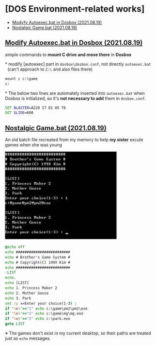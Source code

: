 # [DOS Environment-related works]

- [Modyfy Autoexec.bat in Dosbox (2021.08.19)](/Dosbox#modify-autoexecbat-in-dosbox-20210819)
- [Nostalgic Game.bat (2021.08.19)](/Dosbox#nostalgic-gamebat-20210819)


## [Modify Autoexec.bat in Dosbox (2021.08.19)](/Dosbox#my-dos-environment-related-works)

simple commands to **mount C drive and move there** in **Dosbox**

\* modify [autoexec] part in `dosbox\dosbox.conf`, not directly `autoexec.bat`  
&nbsp;&nbsp;(can't approach to `Z:\` and also files there)

```bat
mount c c:\game
c:
```

\* The below two lines are automately inserted into `autoexec.bat` when Dosbox is initialized, so it's **not necessary to add** them in `dosbox.conf`.
```bat
SET BLASTER=A220 I7 D1 H5 T6
SET GLIDE=600
```


## [Nostalgic Game.bat (2021.08.19)](/Dosbox#my-dos-environment-related-works)

An old batch file recreated from my memory to help **my sister** excute games when she was young

![Run Game.bat](Images/Dosbox_game.PNG)

```bat
@echo off
echo #########################
echo # Brother's Game System #
echo # Copyright(C) 199X Kim #
echo #########################
:LIST
echo.
echo [LIST]
echo 1. Princess Maker 2
echo 2. Mother Goose
echo 3. Park
set /p x=Enter your choice(1-3) : 
if "%x%"=="1" echo c:\game\pm2\pm2\exe
if "%x%"=="2" echo c:\game\mg\mg.exe
if "%x%"=="3" echo c:\park.exe
goto LIST
```
※ The games don't exist in my current desktop, so their paths are treated just as `echo` messages.